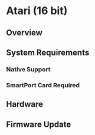 # Atari (16 bit)

## Overview

## System Requirements

### Native Support

### SmartPort Card Required

## Hardware

## Firmware Update
